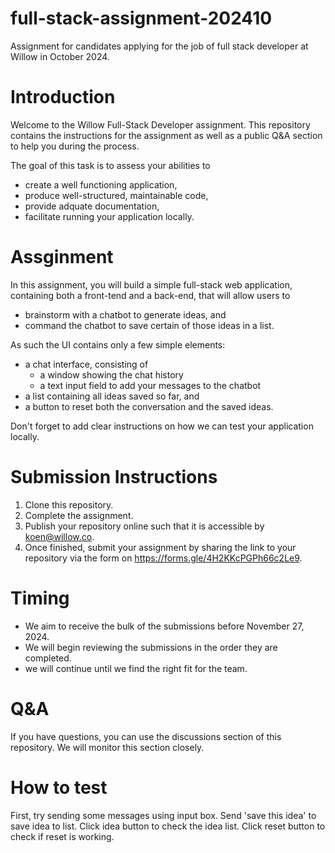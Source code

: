 # full-stack-assignment-202410

Assignment for candidates applying for the job of full stack developer at Willow in October 2024.

# Introduction

Welcome to the Willow Full-Stack Developer assignment. This repository contains the instructions for the assignment as well as a public Q&A section to help you during the process.

The goal of this task is to assess your abilities to

- create a well functioning application,
- produce well-structured, maintainable code,
- provide adquate documentation,
- facilitate running your application locally.

# Assginment

In this assignment, you will build a simple full-stack web application, containing both a front-tend and a back-end, that will allow users to

- brainstorm with a chatbot to generate ideas, and
- command the chatbot to save certain of those ideas in a list.

As such the UI contains only a few simple elements:

- a chat interface, consisting of
  - a window showing the chat history
  - a text input field to add your messages to the chatbot
- a list containing all ideas saved so far, and
- a button to reset both the conversation and the saved ideas.

Don't forget to add clear instructions on how we can test your application locally.

# Submission Instructions

1. Clone this repository.
2. Complete the assignment.
3. Publish your repository online such that it is accessible by koen@willow.co.
4. Once finished, submit your assignment by sharing the link to your repository via the form on https://forms.gle/4H2KKcPGPh66c2Le9.

# Timing

- We aim to receive the bulk of the submissions before November 27, 2024.
- We will begin reviewing the submissions in the order they are completed.
- we will continue until we find the right fit for the team.

# Q&A

If you have questions, you can use the discussions section of this repository. We will monitor this section closely.

# How to test

First, try sending some messages using input box.
Send 'save this idea' to save idea to list.
Click idea button to check the idea list.
Click reset button to check if reset is working.
